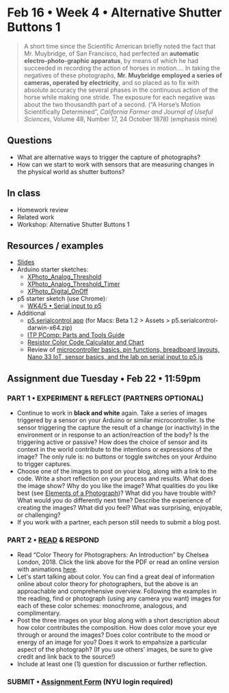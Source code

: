 # Feb 16 • Week 4 • Alternative Shutter Buttons 1

>A short time since the Scientific American briefly noted the fact that Mr. Muybridge, of San Francisco, had perfected an **automatic electro-photo-graphic apparatus**, by means of which he had succeeded in recording the action of horses in motion…. In taking the negatives of these photographs, **Mr. Muybridge employed a series of cameras, operated by electricity**, and so placed as to fix with absolute accuracy the several phases in the continuous action of the horse while making one stride. The exposure for each negative was about the two thousandth part of a second. (“A Horse’s Motion Scientifically Determined”, *California Farmer and Journal of Useful Sciences*, Volume 48, Number 17, 24 October 1878) (emphasis mine)

## Questions
- What are alternative ways to trigger the capture of photographs?
- How can we start to work with sensors that are measuring changes in the physical world as shutter buttons?

## In class
- Homework review
- Related work
- Workshop: Alternative Shutter Buttons 1

## Resources / examples
- [Slides](https://drive.google.com/drive/u/0/folders/1YZtWK03TXGCoGmy7WeQYF-BBulZFAbHA)
- Arduino starter sketches:
    - [XPhoto_Analog_Threshold]()
    - [XPhoto_Analog_Threshold_Timer]()
    - [XPhoto_Digital_OnOff]()
- p5 starter sketch (use Chrome): 
    - [WK4/5 • Serial input to p5](https://editor.p5js.org/enickles/sketches/Kn2UqZsFg)
- Additional
    - [p5.serialcontrol app](https://github.com/p5-serial/p5.serialcontrol/releases) (for Macs: Beta 1.2 > Assets > p5.serialcontrol-darwin-x64.zip)
    - [ITP PComp: Parts and Tools Guide](https://itp.nyu.edu/physcomp/resources/parts-and-tools-guide/)
    - [Resistor Color Code Calculator and Chart](https://www.allaboutcircuits.com/tools/resistor-color-code-calculator/)
    - Review of [microcontroller basics, pin functions, breadboard layouts, Nano 33 IoT, sensor basics, and the lab on serial input to p5.js](https://github.com/ellennickles/xphoto-s22/blob/main/resources/technical-resources.md#physical-computing)

## Assignment due Tuesday • Feb 22 • 11:59pm
### PART 1 • EXPERIMENT & REFLECT (PARTNERS OPTIONAL)
- Continue to work in **black and white** again. Take a series of images triggered by a sensor on your Arduino or similar microcontroller. Is the sensor triggering the capture the result of a change (or inactivity) in the environment or in response to an action/reaction of the body? Is the triggering active or passive? How does the choice of sensor and its context in the world contribute to the intentions or expressions of the image? The only rule is: no buttons or toggle switches on your Arduino to trigger captures.
- Choose one of the images to post on your blog, along with a link to the code. Write a short reflection on your process and results. What does the image show? Why do you like the image? What qualities do you like best (see [Elements of a Photograph](https://github.com/ellennickles/xphoto-s22/blob/main/resources/photograph-elements.md))? What did you have trouble with? What would you do differently next time? Describe the experience of creating the images? What did you feel? What was surprising, enjoyable, or challenging?
- If you work with a partner, each person still needs to submit a blog post.

### PART 2 • [READ](https://drive.google.com/drive/u/0/folders/1YZtWK03TXGCoGmy7WeQYF-BBulZFAbHA) & RESPOND
- Read “Color Theory for Photographers: An Introduction” by Chelsea London, 2018. Click the link above for the PDF or read an online version with animations [here](https://medium.com/@pixelmagazine/color-theory-for-photographers-an-introduction-ae23296fda6d).
- Let's start talking about color. You can find a great deal of information online about color theory for photographers, but the above is an approachable and comprehensive overview. Following the examples in the reading, find or photograph (using any camera you want) images for each of these color schemes: monochrome, analogous, and complimentary. 
- Post the three images on your blog along with a short description about how color contributes the composition. How does color move your eye through or around the images? Does color contribute to the mood or energy of an image for you? Does it work to empahsize a particular aspect of the photograph? (If you use others' images, be sure to give credit and link back to the source!)
- Include at least one (1) question for discussion or further reflection. 

### SUBMIT • [Assignment Form](https://forms.gle/JfwCTv7JqkieZ8yz8) (NYU login required)